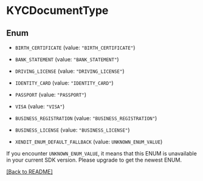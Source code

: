 # KYCDocumentType

## Enum


* `BIRTH_CERTIFICATE` (value: `"BIRTH_CERTIFICATE"`)

* `BANK_STATEMENT` (value: `"BANK_STATEMENT"`)

* `DRIVING_LICENSE` (value: `"DRIVING_LICENSE"`)

* `IDENTITY_CARD` (value: `"IDENTITY_CARD"`)

* `PASSPORT` (value: `"PASSPORT"`)

* `VISA` (value: `"VISA"`)

* `BUSINESS_REGISTRATION` (value: `"BUSINESS_REGISTRATION"`)

* `BUSINESS_LICENSE` (value: `"BUSINESS_LICENSE"`)

* `XENDIT_ENUM_DEFAULT_FALLBACK` (value: `UNKNOWN_ENUM_VALUE`)

If you encounter `UNKNOWN_ENUM_VALUE`, it means that this ENUM is unavailable in your current SDK version. Please upgrade to get the newest ENUM.

[[Back to README]](../../README.md)


